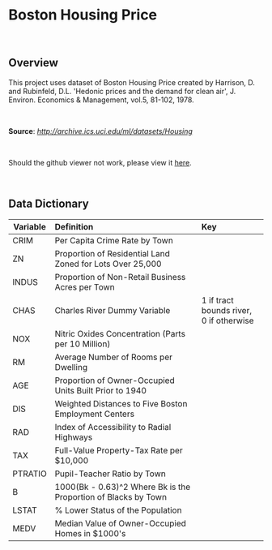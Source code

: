 # **Boston Housing Price**

<br>

## Overview

This project uses dataset of Boston Housing Price created by Harrison, D. and Rubinfeld, D.L. 'Hedonic prices and the demand for clean air', J. Environ. Economics & Management, vol.5, 81-102, 1978. 

<br>

**Source**: *http://archive.ics.uci.edu/ml/datasets/Housing*

<br>

Should the github viewer not work, please view it <a href='https://nbviewer.jupyter.org/github/fawiyogo001/Data-Science-Portfolio-Python/blob/master/Boston%20Housing%20Price/Boston%20Housing%20Price.ipynb'>here</a>.

<br>

## Data Dictionary

| Variable | Definition                                                   | Key                                         |
| -------- | :----------------------------------------------------------- | :------------------------------------------ |
| CRIM     | Per Capita Crime Rate by Town                                |                                             |
| ZN       | Proportion of Residential Land Zoned for Lots Over 25,000    |                                             |
| INDUS    | Proportion of Non-Retail Business Acres per Town             |                                             |
| CHAS     | Charles River Dummy Variable                                 | 1 if tract bounds river,<br> 0 if otherwise |
| NOX      | Nitric Oxides Concentration (Parts per 10 Million)           |                                             |
| RM       | Average Number of Rooms per Dwelling                         |                                             |
| AGE      | Proportion of Owner-Occupied Units Built Prior to 1940       |                                             |
| DIS      | Weighted Distances to Five Boston Employment Centers         |                                             |
| RAD      | Index of Accessibility to Radial Highways                    |                                             |
| TAX      | Full-Value Property-Tax Rate per $10,000                     |                                             |
| PTRATIO  | Pupil-Teacher Ratio by Town                                  |                                             |
| B        | 1000(Bk - 0.63)^2 Where Bk is the Proportion of Blacks by Town |                                             |
| LSTAT    | % Lower Status of the Population                             |                                             |
| MEDV     | Median Value of Owner-Occupied Homes in $1000's              |                                             |

